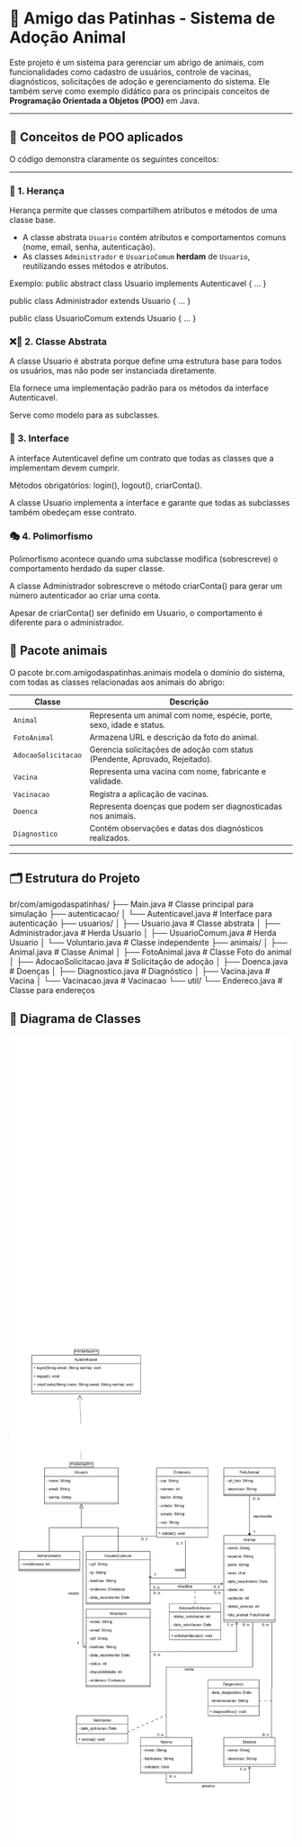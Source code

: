 # 🐾 Amigo das Patinhas - Sistema de Adoção Animal

Este projeto é um sistema para gerenciar um abrigo de animais, com funcionalidades como cadastro de usuários, controle de vacinas, diagnósticos, solicitações de adoção e gerenciamento do sistema. Ele também serve como exemplo didático para os principais conceitos de **Programação Orientada a Objetos (POO)** em Java.

---

## 📖 Conceitos de POO aplicados

O código demonstra claramente os seguintes conceitos:

---

### 🧬 1. Herança
Herança permite que classes compartilhem atributos e métodos de uma classe base.

- A classe abstrata `Usuario` contém atributos e comportamentos comuns (nome, email, senha, autenticação).
- As classes `Administrador` e `UsuarioComum` **herdam** de `Usuario`, reutilizando esses métodos e atributos.

Exemplo:
public abstract class Usuario implements Autenticavel { ... }

public class Administrador extends Usuario { ... }

public class UsuarioComum extends Usuario { ... }

### ❌🧱 2. Classe Abstrata
A classe Usuario é abstrata porque define uma estrutura base para todos os usuários, mas não pode ser instanciada diretamente.

Ela fornece uma implementação padrão para os métodos da interface Autenticavel.

Serve como modelo para as subclasses.

### 🤝 3. Interface
A interface Autenticavel define um contrato que todas as classes que a implementam devem cumprir.

Métodos obrigatórios: login(), logout(), criarConta().

A classe Usuario implementa a interface e garante que todas as subclasses também obedeçam esse contrato.

### 🎭 4. Polimorfismo
Polimorfismo acontece quando uma subclasse modifica (sobrescreve) o comportamento herdado da super classe.

A classe Administrador sobrescreve o método criarConta() para gerar um número autenticador ao criar uma conta.

Apesar de criarConta() ser definido em Usuario, o comportamento é diferente para o administrador.

## 🐶 Pacote animais
O pacote br.com.amigodaspatinhas.animais modela o domínio do sistema, com todas as classes relacionadas aos animais do abrigo:

| Classe               | Descrição                                                                 |
|-----------------------|----------------------------------------------------------------------------|
| `Animal`             | Representa um animal com nome, espécie, porte, sexo, idade e status.      |
| `FotoAnimal`         | Armazena URL e descrição da foto do animal.                               |
| `AdocaoSolicitacao`  | Gerencia solicitações de adoção com status (Pendente, Aprovado, Rejeitado).|
| `Vacina`             | Representa uma vacina com nome, fabricante e validade.                    |
| `Vacinacao`          | Registra a aplicação de vacinas.                                          |
| `Doenca`             | Representa doenças que podem ser diagnosticadas nos animais.              |
| `Diagnostico`        | Contém observações e datas dos diagnósticos realizados.                   |

---

## 🗂️ Estrutura do Projeto
br/com/amigodaspatinhas/
├── Main.java                  # Classe principal para simulação
├── autenticacao/
│   └── Autenticavel.java      # Interface para autenticação
├── usuarios/
│   ├── Usuario.java           # Classe abstrata
│   ├── Administrador.java     # Herda Usuario
│   ├── UsuarioComum.java      # Herda Usuario
│   └── Voluntario.java        # Classe independente
├── animais/
│   ├── Animal.java            # Classe Animal
│   ├── FotoAnimal.java        # Classe Foto do animal
│   ├── AdocaoSolicitacao.java # Solicitação de adoção
│   ├── Doenca.java            # Doenças
│   ├── Diagnostico.java       # Diagnóstico
│   ├── Vacina.java            # Vacina
│   └── Vacinacao.java         # Vacinacao
└── util/
    └── Endereco.java          # Classe para endereços

## 📄 Diagrama de Classes
![Diagrama de Classes 1](./Diagrama_de_Classes_1.jpg)
![Diagrama de Classes 2](./Diagrama_de_Classes_2.jpg)
